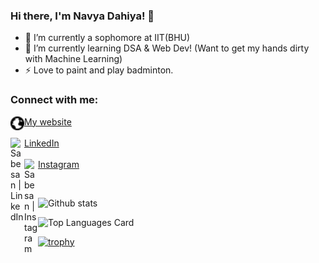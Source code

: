 ### Hi there, I'm Navya Dahiya! 👋

- 🔭 I’m currently a sophomore at IIT(BHU)
- 🌱 I’m currently learning DSA & Web Dev! (Want to get my hands dirty with Machine Learning)
- ⚡ Love to paint and play badminton.

### Connect with me:

[My website<img align="left" alt="Sabesan" width="22px" src="https://raw.githubusercontent.com/iconic/open-iconic/master/svg/globe.svg" />](https://dahiya-code.github.io/portflio/)</br><br />
[LinkedIn<img align="left" alt="Sabesan | LinkedIn" width="22px" src="https://cdn.jsdelivr.net/npm/simple-icons@v3/icons/linkedin.svg" />](https://www.linkedin.com/in/navya-dahiya-1b27821b2/)<br /><br />
[Instagram<img align="left" alt="Sabesan | Instagram" width="22px" src="https://cdn.jsdelivr.net/npm/simple-icons@v3/icons/instagram.svg" />](https://www.instagram.com/__n.dahiya__/)

<br />

![Github stats](https://github-readme-stats.vercel.app/api?username=dahiya-code&theme=monokai&show_icons=true&count_private=true)

![Top Languages Card](https://github-readme-stats.vercel.app/api/top-langs/?username=dahiya-code&theme=monokai&layout=compact)

[![trophy](https://github-profile-trophy.vercel.app/?username=dahiya-code&theme=monokai)](https://github-profile-trophy.vercel.app/?username=dahiya-code&theme=monokai)

